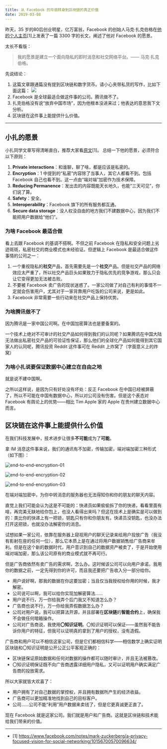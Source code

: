 ```yaml
---
title: 从 Facebook 的华丽转身到区块链的真正价值
date: 2019-03-08
---
```


昨天，35 岁的80后创业明星，亿万富翁，Facebook 的创始人马克·扎克伯格在[他的个人主页](https://www.facebook.com/notes/mark-zuckerberg/a-privacy-focused-vision-for-social-networking/10156700570096634/)[1]上发表了一篇 3300 字的长文，阐述了他对 Facebook 的愿景。

太长不看版：

> 我的愿景是建立一个面向隐私的即时消息和社交网络平台。—— 马克·扎克伯格。

先说结论：

1. 这篇文章跟通篇没有提到区块链和数字货币。请小心夹带私货的写作，比如下面这篇：
   ![](/from-facebook-to-blockchain/screenshot.jpg)
2. Facebook 是全球最适合做这件事的公司。腾讯做不了。
3. 扎克伯格没有说“放弃中国市场”，因为他根本没进来过；他表达的意思我下文分析。
4. 区块链在这件事上能提供什么价值。

---

## 小扎的愿景

小扎同学文章写得清晰直白，推荐大家看[原文](https://www.facebook.com/notes/mark-zuckerberg/a-privacy-focused-vision-for-social-networking/10156700570096634/)[1]。 总结一下他的愿景，必须符合以下原则：

1. **Private interactions**：和谁聊，聊了啥，都是应该是私密的。
2. **Encryption**：1 中提到的“私密”内容除了当事人，其它人都看不到。包括 Facebook 自己也看不到。这一点由“端对端”加密作为技术保障。
3. **Reducing Permanence**：发出去的内容既能天长地久，也能“三天可见”，你们说了算。
   ![]()
4. **Safety**：安全。
5. **Interoperability**：Facebook 旗下的所有服务都互通。
6. **Secure data storage**：没人权没自由的地方我们不建数据中心，因为我们不能把用户数据给“他们”。

### 为啥 Facebook 最适合做

看上去跟 Facebook 的基调不搭啊。不但之前 Facebook 在隐私和安全问题上劣迹斑斑，私密社交的商业模式也未经验证。但逻辑上 Facebook 是最适合做这件事情的公司之一：

1. 一个重视隐私的**社交**产品，首先需要先是一个**社交**产品。但是社交产品的网络效应太严重了，所以社交产品巨头如果致力于隐私优先的竞争游戏，那么只会让它变得更加无法被击败。
2. 不要被 Facebook 卖广告的现状迷惑了。一家公司做了对自己有利的事情不一定就会伤害用户，尤其对于一家背靠用户吃饭的公司来说，更是如此。
3. Facebook 非常需要一些行动来在社交产品上保持优势。

### 为啥腾讯做不了

因为腾讯是一家中国公司啊。在中国加密算法也是要备案的。

一个技术上绝对不可审计的社交产品如何得到我们的认同呢？如果腾讯在中国大陆无法做出私密社交产品的可验证性保证，那么他们的全球化产品如何能得到其它国家人的认同呢，腾讯投资 Reddit 这件事可在 Reddit 上炸窝了（字面意义上的炸窝）

### 为啥小扎说要保证数据中心建立在自由之地

就是说不建中国啊。

之所以这样说，是因为只有好处没有坏处：反正 Facebook 在中国已经被屏蔽了，所以不可能在中国有数据中心，所以对公司没有伤害。但是这个表态对 Facebook 有舆论上的优势——相比 Tim Apple 家的 Apple 在贵州建立数据中心而言。

## 区块链在这件事上能提供什么价值

在我们科技发展中，技术进步让很多**不可能**成为了**可能**。

拿 IM 消息这件事来说，我们的通讯有不加密，传输加密，端对端加密三种形式（如下图）：

![end-to-end-encryption-01](/from-facebook-to-blockchain/non-encrypted.jpg)

![end-to-end-encryption-02](/from-facebook-to-blockchain/trans-encrypted.jpg)

![end-to-end-encryption-03](/from-facebook-to-blockchain/p2p-encrypted.jpg)

在端对端加密中，为你中转消息的服务器也无法得知你和你的朋友的聊天内容。

直觉上我们可能会认为这是不可能的：快递员如果偷偷拆了你的快递，看看里面有啥，再完美无缺地给你包上，也没人看得出来吗？但这在技术上是确实是可以做到的：类比你的快递上有一把锁，钥匙只有你和你朋友有。快递员没钥匙，也没办法打开这把锁，也就没办法解密你的消息。

试想如果一家公司，依靠在服务器上窥视用户的聊天记录来给用户投放广告（我没有影射在座的任何一位），那么它本质上是在通过将用户数据销售给广告商来牟利。但是在这个新的数据时代，用户意识到自己的数据资产被卖了，于是开始使用端对端加密，那么该公司原有的商业模式就不再可行。

但是广告商依然有卖广告的需求啊，怎么办。这时候该公司可以向用户承诺，我用你的数据之前，一定先得到你的许可，而且我还要把广告收入分一部分给你。

- 用户说好啊，那我的数据在你这要加密；当且仅当我授权给你用的时候，我才解密。
- 公司说可以啊，我可以给你实现加解密算法……
- 用户说不行，万一你给我弄个后门我又不知道怎么办？
- 广告商也说不行，万一你给我弄假数据怎么办？
- 公司对用户说，我可以把算法开源，并且部署在**区块链**的**智能合约**上，确保我不会做任何暗箱操作。
- 公司对广告商说，我使用**〇知识证明**。〇知识证明可以保证——虽然我不能告诉你用户的特征，但我可以证明真的拿到了用户的授权，没有造假。

广告商和用户可以不相信这家公司，但是它们都相信科学——相信数学上确实证明区块链和〇知识证明是公开公正公平客观正确的：

- 区块链保证原始数据和任何对数据的操作都可以随时审计，并且无法被篡改。
- 〇知识证明保证既不向广告商透露详细用户隐私，又可以证明用户确实满足广告商的投放需求。

所以大家就皆大欢喜了：

- 用户拥有了对自己数据的掌控权，并且拥有数据所产生的经济收益。
- 广告商可以更加精准地找到自己的目标客户。
- 公司……公司不能“利用”用户数据来卖钱了，但是它更真诚更正直了。

现在 Facebook 就是这家公司。我们就是用户和广告商。这就是区块链和技术能给我们带来的价值。



---

- [1] https://www.facebook.com/notes/mark-zuckerberg/a-privacy-focused-vision-for-social-networking/10156700570096634/
